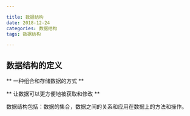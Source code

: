 ```yaml
---

title: 数据结构
date: 2018-12-24
categories: 数据结构
tags: 数据结构

---
```


## 数据结构的定义

** 一种组合和存储数据的方式 **

** 让数据可以更方便地被获取和修改 **

数据结构包括：数据的集合，数据之间的关系和应用在数据上的方法和操作。
